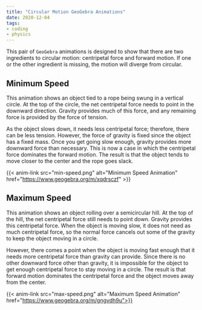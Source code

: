 ```yaml
---
title: "Circular Motion GeoGebra Animations"
date: 2020-12-04
tags:
- coding
- physics
---
```


This pair of `GeoGebra` animations is designed to show that there are two ingredients to circular motion: centripetal force and forward motion.  If one or the other ingredient is missing, the motion will diverge from circular.

<!--more-->

Minimum Speed
-------------

This animation shows an object tied to a rope being swung in a vertical circle.  At the top of the circle, the net centripetal force needs to point in the downward direction.  Gravity provides much of this force, and any remaining force is provided by the force of tension.

As the object slows down, it needs less centripetal force; therefore, there can be less tension.  However, the force of gravity is fixed since the object has a fixed mass.  Once you get going slow enough, gravity provides more downward force than necessary.  This is now a case in which the centripetal force dominates the forward motion.  The result is that the object tends to move closer to the center and the rope goes slack.

{{< anim-link src="min-speed.png" alt="Minimum Speed Animation" href="https://www.geogebra.org/m/xqdrsczf" >}}


Maximum Speed
-------------

This animation shows an object rolling over a semicircular hill.  At the top of the hill, the net centripetal force still needs to point down.  Gravity provides this centripetal force.  When the object is moving slow, it does not need as much centripetal force, so the normal force cancels out some of the gravity to keep the object moving in a circle.

However, there comes a point when the object is moving fast enough that it needs more centripetal force than gravity can provide.  Since there is no other downward force other than gravity, it is impossible for the object to get enough centripetal force to stay moving in a circle.  The result is that forward motion dominates the centripetal force and the object moves away from the center.

{{< anim-link src="max-speed.png" alt="Maximum Speed Animation" href="https://www.geogebra.org/m/gngvdh9u">}}